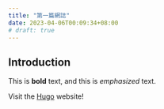 ```yaml
---
title: "第一篇網誌"
date: 2023-04-06T00:09:34+08:00
# draft: true
---
```



## Introduction

This is **bold** text, and this is *emphasized* text.

Visit the [Hugo](https://gohugo.io) website!


